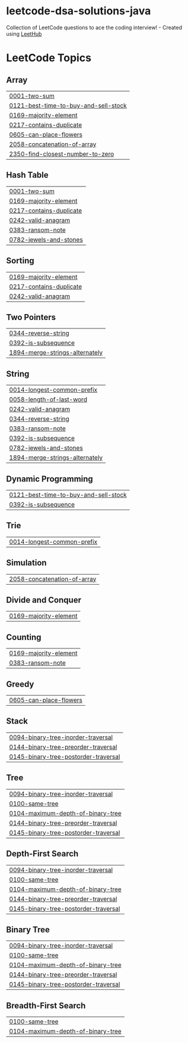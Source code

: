 # leetcode-dsa-solutions-java
Collection of LeetCode questions to ace the coding interview! - Created using [LeetHub](https://github.com/QasimWani/LeetHub)

<!---LeetCode Topics Start-->
# LeetCode Topics
## Array
|  |
| ------- |
| [0001-two-sum](https://github.com/ador-25/leetcode-solutions/tree/master/0001-two-sum) |
| [0121-best-time-to-buy-and-sell-stock](https://github.com/ador-25/leetcode-solutions/tree/master/0121-best-time-to-buy-and-sell-stock) |
| [0169-majority-element](https://github.com/ador-25/leetcode-solutions/tree/master/0169-majority-element) |
| [0217-contains-duplicate](https://github.com/ador-25/leetcode-solutions/tree/master/0217-contains-duplicate) |
| [0605-can-place-flowers](https://github.com/ador-25/leetcode-solutions/tree/master/0605-can-place-flowers) |
| [2058-concatenation-of-array](https://github.com/ador-25/leetcode-solutions/tree/master/2058-concatenation-of-array) |
| [2350-find-closest-number-to-zero](https://github.com/ador-25/leetcode-solutions/tree/master/2350-find-closest-number-to-zero) |
## Hash Table
|  |
| ------- |
| [0001-two-sum](https://github.com/ador-25/leetcode-solutions/tree/master/0001-two-sum) |
| [0169-majority-element](https://github.com/ador-25/leetcode-solutions/tree/master/0169-majority-element) |
| [0217-contains-duplicate](https://github.com/ador-25/leetcode-solutions/tree/master/0217-contains-duplicate) |
| [0242-valid-anagram](https://github.com/ador-25/leetcode-solutions/tree/master/0242-valid-anagram) |
| [0383-ransom-note](https://github.com/ador-25/leetcode-solutions/tree/master/0383-ransom-note) |
| [0782-jewels-and-stones](https://github.com/ador-25/leetcode-solutions/tree/master/0782-jewels-and-stones) |
## Sorting
|  |
| ------- |
| [0169-majority-element](https://github.com/ador-25/leetcode-solutions/tree/master/0169-majority-element) |
| [0217-contains-duplicate](https://github.com/ador-25/leetcode-solutions/tree/master/0217-contains-duplicate) |
| [0242-valid-anagram](https://github.com/ador-25/leetcode-solutions/tree/master/0242-valid-anagram) |
## Two Pointers
|  |
| ------- |
| [0344-reverse-string](https://github.com/ador-25/leetcode-solutions/tree/master/0344-reverse-string) |
| [0392-is-subsequence](https://github.com/ador-25/leetcode-solutions/tree/master/0392-is-subsequence) |
| [1894-merge-strings-alternately](https://github.com/ador-25/leetcode-solutions/tree/master/1894-merge-strings-alternately) |
## String
|  |
| ------- |
| [0014-longest-common-prefix](https://github.com/ador-25/leetcode-solutions/tree/master/0014-longest-common-prefix) |
| [0058-length-of-last-word](https://github.com/ador-25/leetcode-solutions/tree/master/0058-length-of-last-word) |
| [0242-valid-anagram](https://github.com/ador-25/leetcode-solutions/tree/master/0242-valid-anagram) |
| [0344-reverse-string](https://github.com/ador-25/leetcode-solutions/tree/master/0344-reverse-string) |
| [0383-ransom-note](https://github.com/ador-25/leetcode-solutions/tree/master/0383-ransom-note) |
| [0392-is-subsequence](https://github.com/ador-25/leetcode-solutions/tree/master/0392-is-subsequence) |
| [0782-jewels-and-stones](https://github.com/ador-25/leetcode-solutions/tree/master/0782-jewels-and-stones) |
| [1894-merge-strings-alternately](https://github.com/ador-25/leetcode-solutions/tree/master/1894-merge-strings-alternately) |
## Dynamic Programming
|  |
| ------- |
| [0121-best-time-to-buy-and-sell-stock](https://github.com/ador-25/leetcode-solutions/tree/master/0121-best-time-to-buy-and-sell-stock) |
| [0392-is-subsequence](https://github.com/ador-25/leetcode-solutions/tree/master/0392-is-subsequence) |
## Trie
|  |
| ------- |
| [0014-longest-common-prefix](https://github.com/ador-25/leetcode-solutions/tree/master/0014-longest-common-prefix) |
## Simulation
|  |
| ------- |
| [2058-concatenation-of-array](https://github.com/ador-25/leetcode-solutions/tree/master/2058-concatenation-of-array) |
## Divide and Conquer
|  |
| ------- |
| [0169-majority-element](https://github.com/ador-25/leetcode-solutions/tree/master/0169-majority-element) |
## Counting
|  |
| ------- |
| [0169-majority-element](https://github.com/ador-25/leetcode-solutions/tree/master/0169-majority-element) |
| [0383-ransom-note](https://github.com/ador-25/leetcode-solutions/tree/master/0383-ransom-note) |
## Greedy
|  |
| ------- |
| [0605-can-place-flowers](https://github.com/ador-25/leetcode-solutions/tree/master/0605-can-place-flowers) |
## Stack
|  |
| ------- |
| [0094-binary-tree-inorder-traversal](https://github.com/ador-25/leetcode-solutions/tree/master/0094-binary-tree-inorder-traversal) |
| [0144-binary-tree-preorder-traversal](https://github.com/ador-25/leetcode-solutions/tree/master/0144-binary-tree-preorder-traversal) |
| [0145-binary-tree-postorder-traversal](https://github.com/ador-25/leetcode-solutions/tree/master/0145-binary-tree-postorder-traversal) |
## Tree
|  |
| ------- |
| [0094-binary-tree-inorder-traversal](https://github.com/ador-25/leetcode-solutions/tree/master/0094-binary-tree-inorder-traversal) |
| [0100-same-tree](https://github.com/ador-25/leetcode-solutions/tree/master/0100-same-tree) |
| [0104-maximum-depth-of-binary-tree](https://github.com/ador-25/leetcode-solutions/tree/master/0104-maximum-depth-of-binary-tree) |
| [0144-binary-tree-preorder-traversal](https://github.com/ador-25/leetcode-solutions/tree/master/0144-binary-tree-preorder-traversal) |
| [0145-binary-tree-postorder-traversal](https://github.com/ador-25/leetcode-solutions/tree/master/0145-binary-tree-postorder-traversal) |
## Depth-First Search
|  |
| ------- |
| [0094-binary-tree-inorder-traversal](https://github.com/ador-25/leetcode-solutions/tree/master/0094-binary-tree-inorder-traversal) |
| [0100-same-tree](https://github.com/ador-25/leetcode-solutions/tree/master/0100-same-tree) |
| [0104-maximum-depth-of-binary-tree](https://github.com/ador-25/leetcode-solutions/tree/master/0104-maximum-depth-of-binary-tree) |
| [0144-binary-tree-preorder-traversal](https://github.com/ador-25/leetcode-solutions/tree/master/0144-binary-tree-preorder-traversal) |
| [0145-binary-tree-postorder-traversal](https://github.com/ador-25/leetcode-solutions/tree/master/0145-binary-tree-postorder-traversal) |
## Binary Tree
|  |
| ------- |
| [0094-binary-tree-inorder-traversal](https://github.com/ador-25/leetcode-solutions/tree/master/0094-binary-tree-inorder-traversal) |
| [0100-same-tree](https://github.com/ador-25/leetcode-solutions/tree/master/0100-same-tree) |
| [0104-maximum-depth-of-binary-tree](https://github.com/ador-25/leetcode-solutions/tree/master/0104-maximum-depth-of-binary-tree) |
| [0144-binary-tree-preorder-traversal](https://github.com/ador-25/leetcode-solutions/tree/master/0144-binary-tree-preorder-traversal) |
| [0145-binary-tree-postorder-traversal](https://github.com/ador-25/leetcode-solutions/tree/master/0145-binary-tree-postorder-traversal) |
## Breadth-First Search
|  |
| ------- |
| [0100-same-tree](https://github.com/ador-25/leetcode-solutions/tree/master/0100-same-tree) |
| [0104-maximum-depth-of-binary-tree](https://github.com/ador-25/leetcode-solutions/tree/master/0104-maximum-depth-of-binary-tree) |
<!---LeetCode Topics End-->
